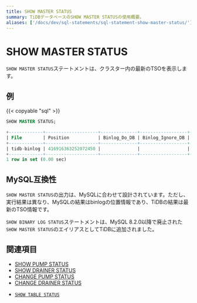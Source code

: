 ```yaml
---
title: SHOW MASTER STATUS
summary: TiDBデータベースのSHOW MASTER STATUSの使用概要。
aliases: ['/docs/dev/sql-statements/sql-statement-show-master-status/']
---
```


# SHOW MASTER STATUS

`SHOW MASTER STATUS`ステートメントは、クラスター内の最新のTSOを表示します。

## 例

{{< copyable "sql" >}}

```sql
SHOW MASTER STATUS;
```

```sql
+-------------+--------------------+--------------+------------------+-------------------+
| File        | Position           | Binlog_Do_DB | Binlog_Ignore_DB | Executed_Gtid_Set |
+-------------+--------------------+--------------+------------------+-------------------+
| tidb-binlog | 416916363252072450 |              |                  |                   |
+-------------+--------------------+--------------+------------------+-------------------+
1 row in set (0.00 sec)
```

## MySQL互換性

`SHOW MASTER STATUS`の出力は、MySQLに合わせて設計されています。ただし、実行結果は異なり、MySQLの結果はbinlogの位置情報であり、TiDBの結果は最新のTSO情報です。

`SHOW BINARY LOG STATUS`ステートメントは、MySQL 8.2.0以降で廃止された`SHOW MASTER STATUS`のエイリアスとしてTiDBに追加されました。

## 関連項目

<CustomContent platform="tidb">

* [SHOW PUMP STATUS](/sql-statements/sql-statement-show-pump-status.md)
* [SHOW DRAINER STATUS](/sql-statements/sql-statement-show-drainer-status.md)
* [CHANGE PUMP STATUS](/sql-statements/sql-statement-change-pump.md)
* [CHANGE DRAINER STATUS](/sql-statements/sql-statement-change-drainer.md)

</CustomContent>

<CustomContent platform="tidb-cloud">

* [`SHOW TABLE STATUS`](/sql-statements/sql-statement-show-table-status.md)

</CustomContent>
